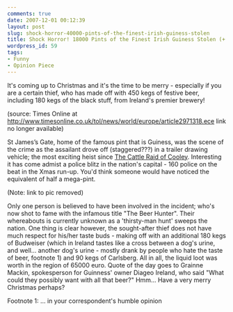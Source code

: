 ```yaml
---
comments: true
date: 2007-12-01 00:12:39
layout: post
slug: shock-horror-40000-pints-of-the-finest-irish-guiness-stolen
title: Shock Horror! 18000 Pints of the Finest Irish Guiness Stolen (+ Some Bad Beer)
wordpress_id: 59
tags:
- Funny
- Opinion Piece
---
```


It's coming up to Christmas and it's the time to be merry - especially if you are a certain thief, who has made off with 450 kegs of festive beer, including 180 kegs of the black stuff, from Ireland's premier brewery!

(source: Times Online at http://www.timesonline.co.uk/tol/news/world/europe/article2971318.ece link no longer available)

St James’s Gate, home of the famous pint that is Guiness, was the scene of the crime as the assailant drove off (staggered???) in a trailer drawing vehicle; the most exciting heist since [The Cattle Raid of Cooley](http://en.wikipedia.org/wiki/Cattle_raid_of_cooley). Interesting it has come admist a police blitz in the nation's capital - 160 police on the beat in the Xmas run-up. You'd think someone would have noticed the equivalent of half a mega-pint.

(Note: link to pic removed)

Only one person is believed to have been involved in the incident; who's now shot to fame with the infamous title "The Beer Hunter". Their whereabouts is currently unknown as a 'thirsty-man hunt' sweeps the nation.  One thing is clear however, the sought-after thief does not have much respect for his/her taste buds - making off with an additional 180 kegs of Budweiser (which in Ireland tastes like a cross between a dog's urine, and well... another dog's urine - mostly drank by people who hate the taste of beer, footnote 1) and 90 kegs of Carlsberg. All in all, the liquid loot was worth in the region of 65000 euro. Quote of the day goes to Grainne Mackin, spokesperson for Guinness' owner Diageo Ireland, who said "What could they possibly want with all that beer?" Hmm... Have a very merry Christmas perhaps?

Footnote 1: ... in your correspondent's humble opinion
